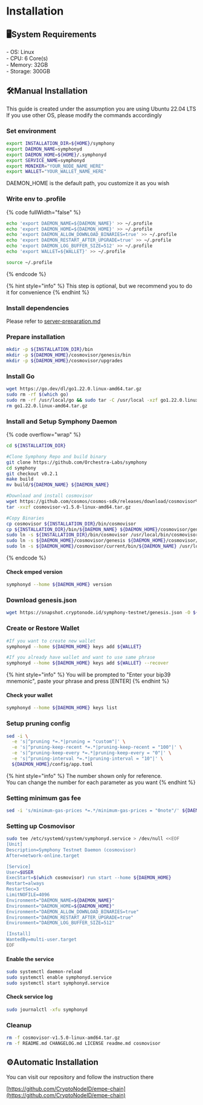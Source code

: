 # Installation

## 🖥️System Requirements

\- OS: Linux\
\- CPU: 6 Core(s)\
\- Memory: 32GB\
\- Storage: 300GB

## 🛠️Manual Installation <a href="#install-binary" id="install-binary"></a>

This guide is created under the assumption you are using Ubuntu 22.04 LTS\
If you use other OS, please modify the commands accordingly

### Set environment

```sh
export INSTALLATION_DIR=${HOME}/symphony
export DAEMON_NAME=symphonyd
export DAEMON_HOME=${HOME}/.symphonyd
export SERVICE_NAME=symphonyd
export MONIKER="YOUR_NODE_NAME_HERE"
export WALLET="YOUR_WALLET_NAME_HERE"
```

DAEMON\_HOME is the default path, you customize it as you wish

### Write env to .profile

{% code fullWidth="false" %}
```bash
echo 'export DAEMON_NAME=${DAEMON_NAME}' >> ~/.profile
echo 'export DAEMON_HOME=${DAEMON_HOME}' >> ~/.profile
echo 'export DAEMON_ALLOW_DOWNLOAD_BINARIES=true' >> ~/.profile
echo 'export DAEMON_RESTART_AFTER_UPGRADE=true' >> ~/.profile
echo 'export DAEMON_LOG_BUFFER_SIZE=512' >> ~/.profile
echo 'export WALLET=${WALLET}' >> ~/.profile

source ~/.profile
```
{% endcode %}

{% hint style="info" %}
This step is optional, but we recommend you to do it for convenience
{% endhint %}

### Install dependencies

Please refer to [server-preparation.md](../../basics/server-preparation.md "mention")

### Prepare installation

```sh
mkdir -p ${INSTALLATION_DIR}/bin
mkdir -p ${DAEMON_HOME}/cosmovisor/genesis/bin
mkdir -p ${DAEMON_HOME}/cosmovisor/upgrades
```

### Install Go

```sh
wget https://go.dev/dl/go1.22.0.linux-amd64.tar.gz
sudo rm -rf $(which go)
sudo rm -rf /usr/local/go && sudo tar -C /usr/local -xzf go1.22.0.linux-amd64.tar.gz
rm go1.22.0.linux-amd64.tar.gz
```

### Install and Setup Symphony Daemon

{% code overflow="wrap" %}
```sh
cd ${INSTALLATION_DIR}

#Clone Symphony Repo and build binary
git clone https://github.com/Orchestra-Labs/symphony
cd symphony
git checkout v0.2.1
make build
mv build/${DAEMON_NAME} ${DAEMON_NAME}

#Download and install cosmovisor
wget https://github.com/cosmos/cosmos-sdk/releases/download/cosmovisor%2Fv1.5.0/cosmovisor-v1.5.0-linux-amd64.tar.gz
tar -xvzf cosmovisor-v1.5.0-linux-amd64.tar.gz

#Copy Binaries
cp cosmovisor ${INSTALLATION_DIR}/bin/cosmovisor
cp ${INSTALLATION_DIR}/bin/${DAEMON_NAME} ${DAEMON_HOME}/cosmovisor/genesis/bin
sudo ln -s ${INSTALLATION_DIR}/bin/cosmovisor /usr/local/bin/cosmovisor -f
sudo ln -s ${DAEMON_HOME}/cosmovisor/genesis ${DAEMON_HOME}/cosmovisor/current -f
sudo ln -s ${DAEMON_HOME}/cosmovisor/current/bin/${DAEMON_NAME} /usr/local/bin/${DAEMON_NAME} -f
```
{% endcode %}

#### Check emped version

```sh
symphonyd --home ${DAEMON_HOME} version
```

### Download genesis.json

```sh
wget https://snapshot.cryptonode.id/symphony-testnet/genesis.json -O ${DAEMON_HOME}/config/genesis.json
```

### Create or Restore Wallet

```sh
#If you want to create new wallet
symphonyd --home ${DAEMON_HOME} keys add ${WALLET}
```

```sh
#If you already have wallet and want to use same phrase
symphonyd --home ${DAEMON_HOME} keys add ${WALLET} --recover
```

{% hint style="info" %}
You will be prompted to "Enter your bip39 mnemonic", paste your phrase and press \[ENTER]
{% endhint %}

#### Check your wallet

```sh
symphonyd --home ${DAEMON_HOME} keys list
```

### Setup pruning config

```sh
sed -i \
  -e 's|^pruning *=.*|pruning = "custom"|' \
  -e 's|^pruning-keep-recent *=.*|pruning-keep-recent = "100"|' \
  -e 's|^pruning-keep-every *=.*|pruning-keep-every = "0"|' \
  -e 's|^pruning-interval *=.*|pruning-interval = "10"|' \
  ${DAEMON_HOME}/config/app.toml
```

{% hint style="info" %}
The number shown only for reference. \
You can change the number for each parameter as you want
{% endhint %}

### Setting minimum gas fee

```sh
sed -i 's/minimum-gas-prices *=.*/minimum-gas-prices = "0note"/' ${DAEMON_HOME}/config/app.toml
```

### Setting up Cosmovisor

```bash
sudo tee /etc/systemd/system/symphonyd.service > /dev/null <<EOF  
[Unit]
Description=Symphony Testnet Daemon (cosmovisor)
After=network-online.target

[Service]
User=$USER
ExecStart=$(which cosmovisor) run start --home ${DAEMON_HOME}
Restart=always
RestartSec=3
LimitNOFILE=4096
Environment="DAEMON_NAME=${DAEMON_NAME}"
Environment="DAEMON_HOME=${DAEMON_HOME}"
Environment="DAEMON_ALLOW_DOWNLOAD_BINARIES=true"
Environment="DAEMON_RESTART_AFTER_UPGRADE=true"
Environment="DAEMON_LOG_BUFFER_SIZE=512"

[Install]
WantedBy=multi-user.target
EOF
```

#### Enable the service

```bash
sudo systemctl daemon-reload
sudo systemctl enable symphonyd.service
sudo systemctl start symphonyd.service
```

#### Check service log

```bash
sudo journalctl -xfu symphonyd
```

### Cleanup

```bash
rm -f cosmovisor-v1.5.0-linux-amd64.tar.gz
rm -f README.md CHANGELOG.md LICENSE readme.md cosmovisor
```

## ⚙️Automatic Installation

You can visit our repository and follow the instruction there

[https://github.com/CryptoNodeID/empe-chain](https://github.com/CryptoNodeID/empe-chain)
